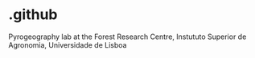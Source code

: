 # .github
Pyrogeography lab at the Forest Research Centre, Instututo Superior de Agronomia, Universidade de Lisboa
